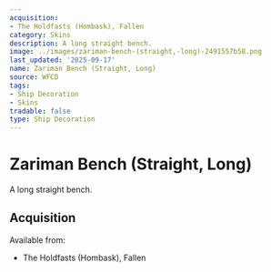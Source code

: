 ```yaml
---
acquisition:
- The Holdfasts (Hombask), Fallen
category: Skins
description: A long straight bench.
image: ../images/zariman-bench-(straight,-long)-2491557b58.png
last_updated: '2025-09-17'
name: Zariman Bench (Straight, Long)
source: WFCD
tags:
- Ship Decoration
- Skins
tradable: false
type: Ship Decoration
---
```


# Zariman Bench (Straight, Long)

A long straight bench.

## Acquisition

Available from:
- The Holdfasts (Hombask), Fallen

